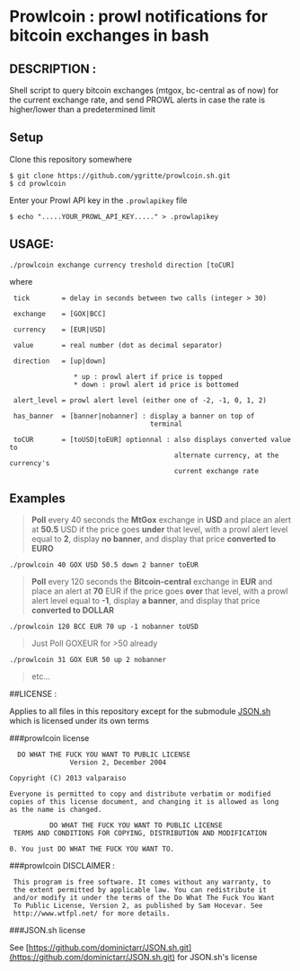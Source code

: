 # Prowlcoin : prowl notifications for bitcoin exchanges in bash

## DESCRIPTION :


Shell script to query bitcoin exchanges (mtgox, bc-central as of now)
for the  current exchange rate, and send PROWL alerts in case the
rate is higher/lower than a predetermined limit

## Setup

Clone this repository somewhere

    $ git clone https://github.com/ygritte/prowlcoin.sh.git
    $ cd prowlcoin

Enter your Prowl API key in the `.prowlapikey` file

    $ echo ".....YOUR_PROWL_API_KEY....." > .prowlapikey

## USAGE:

    ./prowlcoin exchange currency treshold direction [toCUR]

where

     tick        = delay in seconds between two calls (integer > 30)

     exchange    = [GOX|BCC]

     currency    = [EUR|USD]

     value       = real number (dot as decimal separator)

     direction   = [up|down]

                    * up : prowl alert if price is topped
                    * down : prowl alert id price is bottomed

     alert_level = prowl alert level (either one of -2, -1, 0, 1, 2)

     has_banner  = [banner|nobanner] : display a banner on top of
                                       terminal

     toCUR       = [toUSD|toEUR] optionnal : also displays converted value to
                                             alternate currency, at the currency's
                                             current exchange rate
## Examples

>**Poll** every 40 seconds the **MtGox** exchange in **USD** and place
>an alert at **50.5** USD if the price goes **under** that level, with a
>prowl alert level equal to **2**, display **no banner**, and
>display that price **converted to EURO**

    ./prowlcoin 40 GOX USD 50.5 down 2 banner toEUR


>**Poll** every 120 seconds the **Bitcoin-central** exchange in **EUR** and place
>an alert at **70** EUR if the price goes **over** that level, with a
>prowl alert level equal to **-1**, display **a banner**, and
>display that price **converted to DOLLAR**

    ./prowlcoin 120 BCC EUR 70 up -1 nobanner toUSD

>Just Poll GOXEUR for >50 already

    ./prowlcoin 31 GOX EUR 50 up 2 nobanner

>etc...


##LICENSE :

Applies to all files in this repository except for the submodule
[JSON.sh](https://github.com/dominictarr/JSON.sh.git) which is licensed
under its own terms

###prowlcoin license

      DO WHAT THE FUCK YOU WANT TO PUBLIC LICENSE
                   Version 2, December 2004

    Copyright (C) 2013 valparaiso

    Everyone is permitted to copy and distribute verbatim or modified
    copies of this license document, and changing it is allowed as long
    as the name is changed.

              DO WHAT THE FUCK YOU WANT TO PUBLIC LICENSE
     TERMS AND CONDITIONS FOR COPYING, DISTRIBUTION AND MODIFICATION

    0. You just DO WHAT THE FUCK YOU WANT TO.


###prowlcoin DISCLAIMER :

     This program is free software. It comes without any warranty, to
     the extent permitted by applicable law. You can redistribute it
     and/or modify it under the terms of the Do What The Fuck You Want
     To Public License, Version 2, as published by Sam Hocevar. See
     http://www.wtfpl.net/ for more details.

###JSON.sh license

See [https://github.com/dominictarr/JSON.sh.git](https://github.com/dominictarr/JSON.sh.git) for
JSON.sh's license


